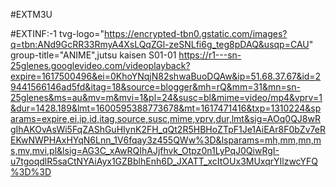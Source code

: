 #EXTM3U 

#EXTINF:-1 tvg-logo="https://encrypted-tbn0.gstatic.com/images?q=tbn:ANd9GcRR33RmyA4XsLQqZGl-zeSNLfi6g_teg8pDAQ&usqp=CAU" group-title="ANIME",jutsu kaisen S01-01 https://r1---sn-25glenes.googlevideo.com/videoplayback?expire=1617500496&ei=0KhoYNqjN82shwaBuoDQAw&ip=51.68.37.67&id=29441566146ad5fd&itag=18&source=blogger&mh=rQ&mm=31&mn=sn-25glenes&ms=au&mv=m&mvi=1&pl=24&susc=bl&mime=video/mp4&vprv=1&dur=1428.189&lmt=1600595388773678&mt=1617471416&txp=1310224&sparams=expire,ei,ip,id,itag,source,susc,mime,vprv,dur,lmt&sig=AOq0QJ8wRgIhAKOvAsWi5FqZAShGuHIynK2FH_qQt2R5HBHoZTpF1Je1AiEAr8F0bZv7eREKwNWPHAxHYqN6Lnn_1V6fqay3z455QWw%3D&lsparams=mh,mm,mn,ms,mv,mvi,pl&lsig=AG3C_xAwRQIhAJjfhvk_Otpz0n1LyPqJ0QiwRgI-u7tgoqdlR5saCtNYAiAyx1GZBblhEnh6D_JXATT_xcItOUx3MUxqrYIlzwcYFQ%3D%3D
